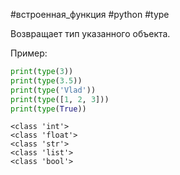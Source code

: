 #встроенная_функция #python #type

Возвращает тип указанного объекта.

Пример:
```python
print(type(3))
print(type(3.5))
print(type('Vlad'))
print(type([1, 2, 3]))
print(type(True))
```
```
<class 'int'>
<class 'float'>
<class 'str'>
<class 'list'>
<class 'bool'>
```